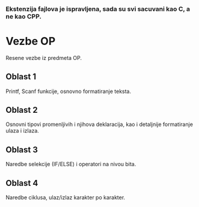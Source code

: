 ### Ekstenzija fajlova je ispravljena, sada su svi sacuvani kao C, a ne kao CPP.


# Vezbe OP
Resene vezbe iz predmeta OP.


## Oblast 1
Printf, Scanf funkcije, osnovno formatiranje teksta.

## Oblast 2
Osnovni tipovi promenljivih i njihova deklaracija, kao i detaljnije formatiranje ulaza i izlaza.

## Oblast 3
Naredbe selekcije (IF/ELSE) i operatori na nivou bita.

## Oblast 4
Naredbe ciklusa, ulaz/izlaz karakter po karakter.
